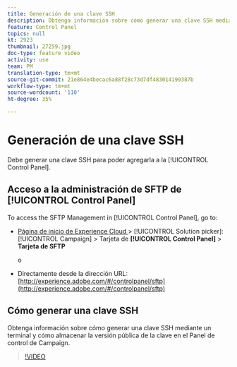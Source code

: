 ```yaml
---
title: Generación de una clave SSH
description: Obtenga información sobre cómo generar una clave SSH mediante un terminal y cómo almacenar la versión pública de la clave en el Panel de control de Campaign.
feature: Control Panel
topics: null
kt: 2923
thumbnail: 27259.jpg
doc-type: feature video
activity: use
team: PM
translation-type: tm+mt
source-git-commit: 21e864e4becac6a88f28c73d7df483014199387b
workflow-type: tm+mt
source-wordcount: '110'
ht-degree: 35%

---
```



# Generación de una clave SSH

Debe generar una clave SSH para poder agregarla a la [!UICONTROL Control Panel].

## Acceso a la administración de SFTP de [!UICONTROL Control Panel]

To access the SFTP Management in [!UICONTROL Control Panel], go to:

* [Página de inicio de Experience Cloud ](https://experience.adobe.com/#/home) > [!UICONTROL Solution picker]: [!UICONTROL Campaign] > Tarjeta de **[!UICONTROL Control Panel]** > **Tarjeta de SFTP**

   o
* Directamente desde la dirección URL: [http://experience.adobe.com/#/controlpanel/sftp](http://experience.adobe.com/#/controlpanel/sftp)

## Cómo generar una clave SSH

Obtenga información sobre cómo generar una clave SSH mediante un terminal y cómo almacenar la versión pública de la clave en el Panel de control de Campaign.

>[!VIDEO](https://video.tv.adobe.com/v/27259?quality=12)
